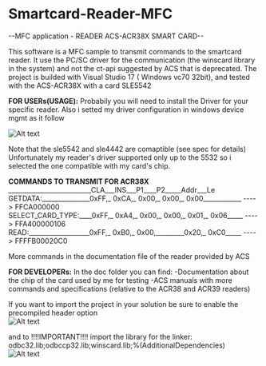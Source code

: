 # Smartcard-Reader-MFC
--MFC application - READER ACS-ACR38X SMART CARD--

This software is a MFC sample to transmit commands to the smartcard reader.
It use the PC/SC driver for the communication (the winscard library in the system) and not the ct-api suggested by ACS that is deprecated.
The project is builded with Visual Studio 17  ( Windows vc70 32bit), and tested with the ACS-ACR38X with a card SLE5542


**FOR USERs(USAGE):**
  Probabily you will need to install the Driver for your specific reader. Also i setted my driver configuration in windows device mgmt as it follow<br />

  ![Alt text](https://github.com/johnMinelli/Smartcard-Reader-MFC/images/devices.png?raw=true "device settings")

  Note that the sle5542 and sle4442 are comaptible (see spec for details)
  Unfortunately my reader's driver supported only up to the 5532 so i selected the one compatible with my card's chip.

  **COMMANDS TO TRANSMIT FOR ACR38X<br />**
  \_\_\_\_\_\_\_\_\_\_\_\_\_\_\_\_\_\_\_\_\_\_\_\_\_\_CLA\_\_\_INS\_\_\_P1\_\_\_\_P2\_\_\_\_\_Addr\_\_\_Le<br />
  GETDATA:\_\_\_\_\_\_\_\_\_\_\_\_\_\_\_0xFF,_ 0xCA,_ 0x00,_ 0x00,_ 0x00\_\_\_\_\_\_\_\_\_\_\_\_ ----> FFCA000000<br />
  SELECT_CARD_TYPE:\_\_\_\_0xFF,_ 0xA4,_ 0x00,_ 0x00,_ 0x01,_ 0x06_\_\_\_\_ ----> FFA400000106<br />
  READ:\_\_\_\_\_\_\_\_\_\_\_\_\_\_\_\_\_\_\_0xFF,_ 0xB0,_ 0x00,\_\_\_\_\_\_\_\_\_0x20,_ 0xC0\_\_\_\_\_ ----> FFFFB00020C0<br />

  More commands in the documentation file of the reader provided by ACS

**FOR DEVELOPERs:**
  In the doc folder you can find:
  -Documentation about the chip of the card used by me for testing
  -ACS manuals with more commands and specifications (relative to the ACR38 and ACR39 readers)

  If you want to import the project in your solution be sure to enable the precompiled header option<br />
  ![Alt text](https://github.com/johnMinelli/Smartcard-Reader-MFC/images/vscpp.png?raw=true "visual studio setting 1")

  and to !!!!IMPORTANT!!!! import the library for the linker: odbc32.lib;odbccp32.lib;winscard.lib;%(AdditionalDependencies)<br />
  ![Alt text](https://github.com/johnMinelli/Smartcard-Reader-MFC/images/vslinker.png?raw=true "visual studio setting 2")

